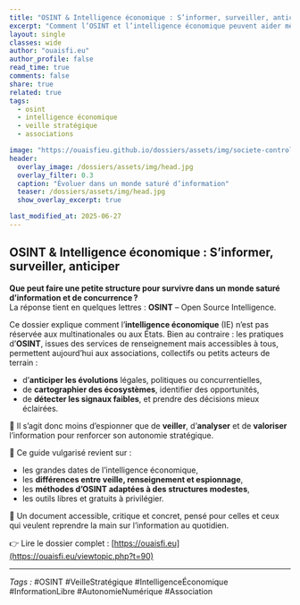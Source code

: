 ```yaml
---
title: "OSINT & Intelligence économique : S’informer, surveiller, anticiper"
excerpt: "Comment l’OSINT et l’intelligence économique peuvent aider même une petite structure associative à mieux comprendre son environnement stratégique."
layout: single
classes: wide
author: "ouaisfi.eu"
author_profile: false
read_time: true
comments: false
share: true
related: true
tags:
  - osint
  - intelligence économique
  - veille stratégique
  - associations

image: "https://ouaisfieu.github.io/dossiers/assets/img/societe-controle-frictions.jpg"
header:
  overlay_image: /dossiers/assets/img/head.jpg
  overlay_filter: 0.3
  caption: "Évoluer dans un monde saturé d’information"
  teaser: /dossiers/assets/img/head.jpg
  show_overlay_excerpt: true

last_modified_at: 2025-06-27
---
```


## OSINT & Intelligence économique : S’informer, surveiller, anticiper

**Que peut faire une petite structure pour survivre dans un monde saturé d’information et de concurrence ?**  
La réponse tient en quelques lettres : **OSINT** – Open Source Intelligence.

Ce dossier explique comment l’**intelligence économique** (IE) n’est pas réservée aux multinationales ou aux États. Bien au contraire : les pratiques d’**OSINT**, issues des services de renseignement mais accessibles à tous, permettent aujourd’hui aux associations, collectifs ou petits acteurs de terrain :

- d’**anticiper les évolutions** légales, politiques ou concurrentielles,
- de **cartographier des écosystèmes**, identifier des opportunités,
- de **détecter les signaux faibles**, et prendre des décisions mieux éclairées.

🎯 Il s’agit donc moins d’espionner que de **veiller**, d’**analyser** et de **valoriser** l’information pour renforcer son autonomie stratégique.

📌 Ce guide vulgarisé revient sur :
- les grandes dates de l’intelligence économique,
- les **différences entre veille, renseignement et espionnage**,
- les **méthodes d’OSINT adaptées à des structures modestes**,
- les outils libres et gratuits à privilégier.

📖 Un document accessible, critique et concret, pensé pour celles et ceux qui veulent reprendre la main sur l’information au quotidien.

👉 Lire le dossier complet : [https://ouaisfi.eu](https://ouaisfi.eu/viewtopic.php?t=90)

---

_Tags :_ #OSINT #VeilleStratégique #IntelligenceÉconomique #InformationLibre #AutonomieNumérique #Association
